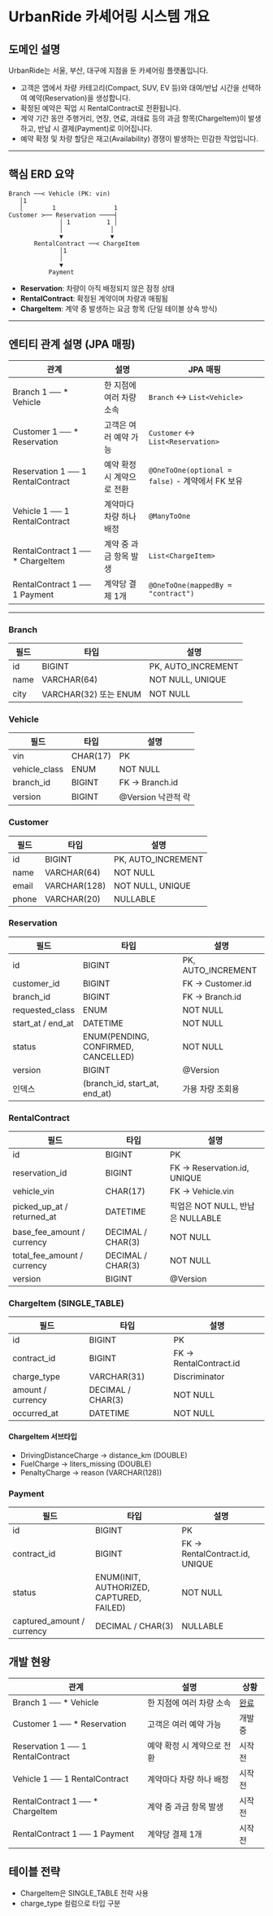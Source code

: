 # UrbanRide 카셰어링 시스템 개요

## 도메인 설명

UrbanRide는 서울, 부산, 대구에 지점을 둔 카셰어링 플랫폼입니다.

* 고객은 앱에서 차량 카테고리(Compact, SUV, EV 등)와 대여/반납 시간을 선택하여 예약(Reservation)을 생성합니다.
* 확정된 예약은 픽업 시 RentalContract로 전환됩니다.
* 계약 기간 동안 주행거리, 연장, 연료, 과태료 등의 과금 항목(ChargeItem)이 발생하고, 반납 시 결제(Payment)로 이어집니다.
* 예약 확정 및 차량 할당은 재고(Availability) 경쟁이 발생하는 민감한 작업입니다.

---

## 핵심 ERD 요약

```
Branch ──< Vehicle (PK: vin)
   │1
   │        1                1
Customer >── Reservation ────┤
              │ 1          1 │
              │             │
              ▼             ▼
       RentalContract ──< ChargeItem
              │1
              │
              ▼
           Payment
```

* **Reservation**: 차량이 아직 배정되지 않은 잠정 상태
* **RentalContract**: 확정된 계약이며 차량과 매핑됨
* **ChargeItem**: 계약 중 발생하는 요금 항목 (단일 테이블 상속 방식)

---

## 엔티티 관계 설명 (JPA 매핑)

| 관계                                | 설명              | JPA 매핑                                     |
| --------------------------------- | --------------- | ------------------------------------------ |
| Branch 1 ── \* Vehicle            | 한 지점에 여러 차량 소속  | `Branch` ↔ `List<Vehicle>`                 |
| Customer 1 ── \* Reservation      | 고객은 여러 예약 가능    | `Customer` ↔ `List<Reservation>`           |
| Reservation 1 ── 1 RentalContract | 예약 확정 시 계약으로 전환 | `@OneToOne(optional = false)` - 계약에서 FK 보유 |
| Vehicle 1 ── 1 RentalContract     | 계약마다 차량 하나 배정   | `@ManyToOne`                               |
| RentalContract 1 ── \* ChargeItem | 계약 중 과금 항목 발생   | `List<ChargeItem>`                         |
| RentalContract 1 ── 1 Payment     | 계약당 결제 1개       | `@OneToOne(mappedBy = "contract")`         |

---

### Branch

| 필드   | 타입                  | 설명                  |
| ---- | ------------------- | ------------------- |
| id   | BIGINT              | PK, AUTO\_INCREMENT |
| name | VARCHAR(64)         | NOT NULL, UNIQUE    |
| city | VARCHAR(32) 또는 ENUM | NOT NULL            |

### Vehicle

| 필드             | 타입       | 설명             |
| -------------- | -------- | -------------- |
| vin            | CHAR(17) | PK             |
| vehicle\_class | ENUM     | NOT NULL       |
| branch\_id     | BIGINT   | FK → Branch.id |
| version        | BIGINT   | @Version 낙관적 락 |

### Customer

| 필드    | 타입           | 설명                  |
| ----- | ------------ | ------------------- |
| id    | BIGINT       | PK, AUTO\_INCREMENT |
| name  | VARCHAR(64)  | NOT NULL            |
| email | VARCHAR(128) | NOT NULL, UNIQUE    |
| phone | VARCHAR(20)  | NULLABLE            |

### Reservation

| 필드                  | 타입                                  | 설명                  |
| ------------------- | ----------------------------------- | ------------------- |
| id                  | BIGINT                              | PK, AUTO\_INCREMENT |
| customer\_id        | BIGINT                              | FK → Customer.id    |
| branch\_id          | BIGINT                              | FK → Branch.id      |
| requested\_class    | ENUM                                | NOT NULL            |
| start\_at / end\_at | DATETIME                            | NOT NULL            |
| status              | ENUM(PENDING, CONFIRMED, CANCELLED) | NOT NULL            |
| version             | BIGINT                              | @Version            |
| 인덱스                 | (branch\_id, start\_at, end\_at)    | 가용 차량 조회용           |

### RentalContract

| 필드                            | 타입                | 설명                          |
| ----------------------------- | ----------------- | --------------------------- |
| id                            | BIGINT            | PK                          |
| reservation\_id               | BIGINT            | FK → Reservation.id, UNIQUE |
| vehicle\_vin                  | CHAR(17)          | FK → Vehicle.vin            |
| picked\_up\_at / returned\_at | DATETIME          | 픽업은 NOT NULL, 반납은 NULLABLE  |
| base\_fee\_amount / currency  | DECIMAL / CHAR(3) | NOT NULL                    |
| total\_fee\_amount / currency | DECIMAL / CHAR(3) | NOT NULL                    |
| version                       | BIGINT            | @Version                    |

### ChargeItem (SINGLE\_TABLE)

| 필드                | 타입                | 설명                     |
| ----------------- | ----------------- | ---------------------- |
| id                | BIGINT            | PK                     |
| contract\_id      | BIGINT            | FK → RentalContract.id |
| charge\_type      | VARCHAR(31)       | Discriminator          |
| amount / currency | DECIMAL / CHAR(3) | NOT NULL               |
| occurred\_at      | DATETIME          | NOT NULL               |

#### ChargeItem 서브타입

* DrivingDistanceCharge → distance\_km (DOUBLE)
* FuelCharge → liters\_missing (DOUBLE)
* PenaltyCharge → reason (VARCHAR(128))

### Payment

| 필드                          | 타입                                       | 설명                             |
| --------------------------- | ---------------------------------------- | ------------------------------ |
| id                          | BIGINT                                   | PK                             |
| contract\_id                | BIGINT                                   | FK → RentalContract.id, UNIQUE |
| status                      | ENUM(INIT, AUTHORIZED, CAPTURED, FAILED) | NOT NULL                       |
| captured\_amount / currency | DECIMAL / CHAR(3)                        | NULLABLE                       |


## 개발 현왕

| 관계    | 설명                                  | 상황                                                         |
| --------------------------- | ---------------------------------------- | ------------------------------ |
| Branch 1 ── \* Vehicle            | 한 지점에 여러 차량 소속  | <a href ="#">완료</a>              |
| Customer 1 ── \* Reservation      | 고객은 여러 예약 가능    | 개발중        |
| Reservation 1 ── 1 RentalContract | 예약 확정 시 계약으로 전환 | 시작전 |
| Vehicle 1 ── 1 RentalContract     | 계약마다 차량 하나 배정   | 시작전                              |
| RentalContract 1 ── \* ChargeItem | 계약 중 과금 항목 발생   | 시작전                     |
| RentalContract 1 ── 1 Payment     | 계약당 결제 1개       | 시작전       |



## 테이블 전략

* ChargeItem은 SINGLE\_TABLE 전략 사용
* charge\_type 컬럼으로 타입 구분

